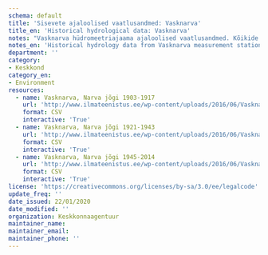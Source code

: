 ```yaml
---
schema: default
title: 'Sisevete ajaloolised vaatlusandmed: Vasknarva'
title_en: 'Historical hydrological data: Vasknarva'
notes: "Vasknarva hüdromeetriajaama ajaloolised vaatlusandmed. Kõikide jaamade andmed on Riigi Ilmateenistuse <a href=\"http://www.ilmateenistus.ee/siseveed/ajaloolised-vaatlusandmed/\">kodulehelt</a> tasuta kõigile kättesaadavad. Arvutatud on pikaajalised keskmised ja ajaloolised maksimaalsed/minimaalsed vooluhulgad."
notes_en: 'Historical hydrology data from Vasknarva measurement station.'
department: ''
category:
- Keskkond
category_en:
- Environment
resources:
  - name: Vasknarva, Narva jõgi 1903-1917
    url: 'http://www.ilmateenistus.ee/wp-content/uploads/2016/06/Vasknarva-1903-2014.csv'
    format: CSV
    interactive: 'True'
  - name: Vasknarva, Narva jõgi 1921-1943
    url: 'http://www.ilmateenistus.ee/wp-content/uploads/2016/06/Vasknarva-1903-2014.csv'
    format: CSV
    interactive: 'True'
  - name: Vasknarva, Narva jõgi 1945-2014
    url: 'http://www.ilmateenistus.ee/wp-content/uploads/2016/06/Vasknarva-1903-2014.csv'
    format: CSV
    interactive: 'True'
license: 'https://creativecommons.org/licenses/by-sa/3.0/ee/legalcode'
update_freq: ''
date_issued: 22/01/2020
date_modified: ''
organization: Keskkonnaagentuur
maintainer_name: 
maintainer_email:
maintainer_phone: ''
---
```


